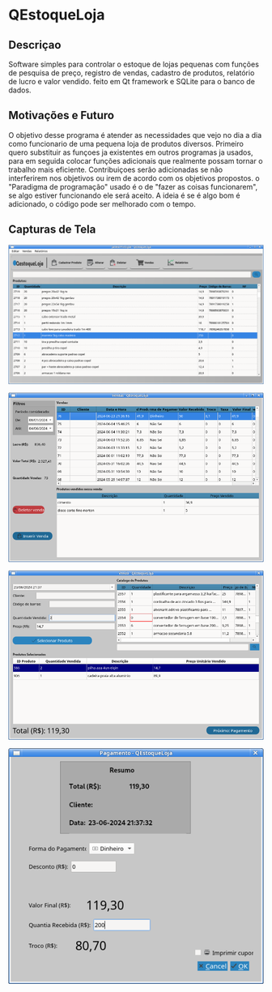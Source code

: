 # QEstoqueLoja

## Descriçao

Software simples para controlar o estoque de lojas pequenas com funções de
pesquisa de preço, registro de vendas, cadastro de produtos, relatório
de lucro e valor vendido.
feito em Qt framework e SQLite para o banco de dados.

## Motivações e Futuro

O objetivo desse programa é atender as necessidades que vejo no dia a
dia como funcionario de uma pequena loja de produtos
diversos. Primeiro quero substituir as funçoes ja existentes em outros
programas ja usados, para em seguida colocar funções adicionais que
realmente possam tornar o trabalho mais eficiente.
Contribuiçoes serão adicionadas se não interferirem nos objetivos ou
irem de acordo com os objetivos propostos.
o "Paradigma de programação" usado é o de "fazer as coisas
funcionarem", se algo estiver funcionando ele será aceito. A ideia é
se é algo bom é adicionado, o código pode ser melhorado com o tempo.

## Capturas de Tela

![Tela Principal](/Imagens/capturaPrincipal.png)

![Tela Vendas](/Imagens/capturaVendas.png)

![Tela Venda](/Imagens/capturaVenda.png)

![Tela Venda](/Imagens/capturaPagamento.png)